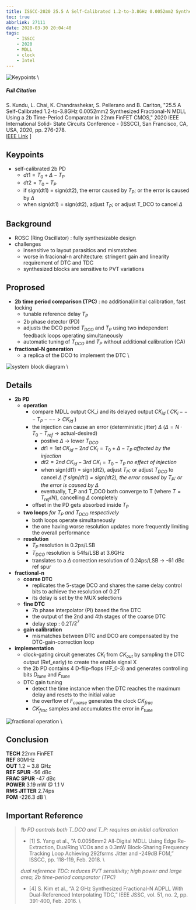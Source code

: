 ```yaml
---
title: ISSCC-2020 25.5 A Self-Calibrated 1.2-to-3.8GHz 0.0052mm2 Synthesized Fractional-N MDLL Using a 2b Time-Period Comparator in 22nm FinFET CMOS
toc: true
abbrlink: 27111
date: 2020-03-30 20:04:40
tags:
    - ISSCC
    - 2020
    - MDLL
    - clock
    - Intel
---
```


![Keypoints](https://i.loli.net/2020/03/31/xadcTejg7BYwWCH.png) \

##### Full Citation

S. Kundu, L. Chai, K. Chandrashekar, S. Pellerano and B. Carlton, "25.5 A Self-Calibrated 1.2-to-3.8GHz 0.0052mm2 Synthesized Fractional-N MDLL Using a 2b Time-Period Comparator in 22nm FinFET CMOS," 2020 IEEE International Solid- State Circuits Conference - (ISSCC), San Francisco, CA, USA, 2020, pp. 276-278. \
[IEEE Link](https://ieeexplore.ieee.org/document/9062939) \]

## Keypoints

- self-calibrated 2b PD
  - $dt1 = T_0 + Δ - T_P$
  - $dt2 = T_0 - T_P$
  - if sign(dt1) = sign(dt2), the error caused by $T_P$; or the error is caused by $\Delta$
  - when sign(dt1) = sign(dt2), adjust $T_P$; or adjust T_DCO to cancel $\Delta$

## Background

- ROSC (Ring Oscillator) : fully synthesizable design
- challenges
  - insensitive to layout parasitics and mismatches
  - worse in fracional-n architecture: stringent gain and linearity requirement of DTC and TDC
  - synthesized blocks are sensitive to PVT variations

## Proprosed

- **2b time period comparison (TPC)** : no additional/initial calibration, fast locking
  - tunable reference delay $T_P$
  - 2b phase detector (PD)
  - adjusts the DCO period $T_{DCO}$ and $T_P$ using two independent feedback loops operating simultaneously
  - automatic tuning of $T_{DCO}$ and $T_P$ without additional calibration (CA)
- **fractional-N generation**
  - a replica of the DCO to implement the DTC \

![system block diagram](https://i.loli.net/2020/03/31/ra7sv32OjkMLGWE.png) \

## Details

- **2b PD**
  - **operation**
    - compare MDLL output CK_i and its delayed output $CK_{id}$ ( $CK_i --- T_P ---> CK_{id}$ )
    - the injection can cause an error (deterministic jitter) $\Delta$ ($\Delta = N·T_0 - T_{ref}$ -> actual-desired)
      - postive $\Delta$ -> lower $T_{DCO}$
      - $dt1 = 1st\ CK_{id} - 2nd\ CK_i = T_0 + \Delta - T_P$
      *affected by the injection*
      - $dt2 = 2nd\ CK_{id} - 3rd\ CK_i = T_0 - T_P$
      *no effect of injection*
      - when sign(dt1) = sign(dt2), adjust $T_P$; or adjust $T_{DCO}$ to cancel $\Delta$
      *if sign(dt1) = sign(dt2), the error caused by $T_P$; or the error is caused by $\Delta$*
      - eventually, T_P and T_DCO both converge to T (where $T=T_{ref}/N$), cancelling $\Delta$ completely
    - offset in the PD gets absorbed inside $T_P$
  - **two loops**
  *for $T_P$ and $T_{DCO}$ respectively*
    - both loops operate simultaneously
    - the one having worse resolution updates more frequently limiting the overall performance
  - **resolution**
    - $T_P$ resolution is 0.2ps/LSB
    - $T_{DCO}$ resolution is 54fs/LSB at 3.6GHz
    - translates to a $\Delta$ correction resolution of 0.24ps/LSB -> -61 dBc ref spur
- **fractional-n**
  - **coarse DTC**
    - replicates the 5-stage DCO and shares the same delay control bits to achieve the resolution of 0.2T
    - its delay is set by the MUX selections
  - **fine DTC**
    - 7b phase interpolator (PI) based the fine DTC
    - the output of the 2nd and 4th stages of the coarse DTC
    - delay step : 0.2T/$2^7$
  - **gain calibration**
    - mismatches between DTC and DCO are compensated by the DTC-gain-correction loop
- **implementation**
  - clock-gating circuit generates $CK_i$ from $CK_{out}$ by sampling the DTC output (Ref_early) to create the enable signal X
  - the 2b PD contains 4 D-flip-flops (FF_0-3) and generates controlling bits $D_{tune}$ and $F_{tune}$
  - DTC gain tuning
    - detect the time instance when the DTC reaches the maximum delay and resets to the initial value
    - the overflow of $F_{coarse}$ generates the clock $CK_{frac}$
    - $CK_{frac}$ samples and accumulates the error in $F_{tune}$

![fractional operation](https://i.loli.net/2020/03/31/sAzLv46lDHGgrJf.png) \

## Conclusion

**TECH** 22nm FinFET \
**REF** 80MHz \
**OUT** 1.2 ~ 3.8 GHz \
**REF SPUR** -56 dBc \
**FRAC SPUR** -47 dBc \
**POWER** 3.19 mW @ 1.1 V \
**RMS JITTER** 2.74ps \
**FOM** -226.3 dB \

## Important Reference

>*1b PD controls both T_DCO and T_P: requires an initial calibration*
>
> - [1] S. Yang et al., “A 0.0056mm2 All-Digital MDLL Using Edge Re-Extraction, DualRing VCOs and a 0.3mW Block-Sharing Frequency Tracking Loop Achieving 292fsrms Jitter and -249dB FOM,” ISSCC, pp. 118-119, Feb. 2018. \
>
>*dual reference TDC: reduces PVT sensitivity; high power and large area; 2b time-period comparator (TPC)*
>
> - [4] S. Kim et al., “A 2 GHz Synthesized Fractional-N ADPLL With Dual-Referenced Interpolating TDC,” IEEE JSSC, vol. 51, no. 2, pp. 391-400, Feb. 2016. \
